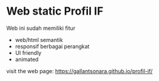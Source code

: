 # Web static Profil IF

Web ini sudah memiliki fitur
- web/html semantik
- responsif berbagai perangkat
- UI friendly
- animated

visit the web page: https://gallantsonara.github.io/profil-if/
